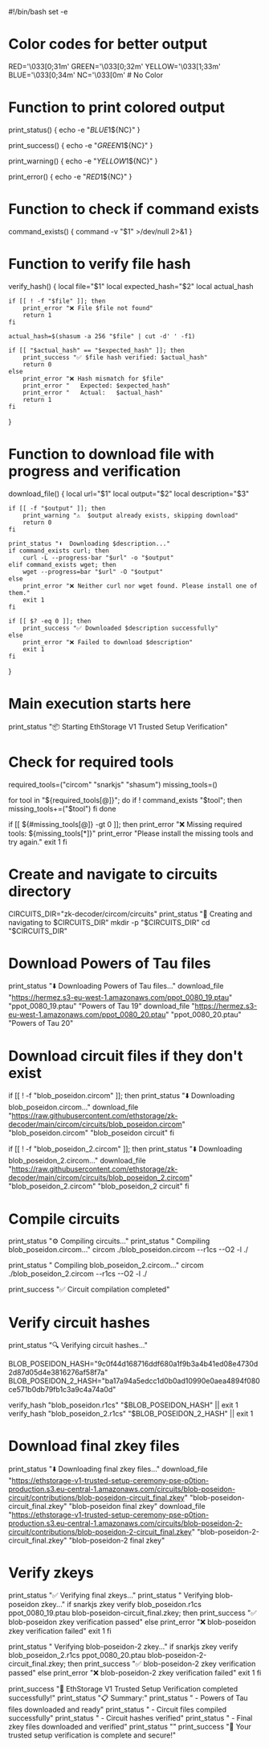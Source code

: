 #!/bin/bash
set -e

# Color codes for better output
RED='\033[0;31m'
GREEN='\033[0;32m'
YELLOW='\033[1;33m'
BLUE='\033[0;34m'
NC='\033[0m' # No Color

# Function to print colored output
print_status() {
    echo -e "${BLUE}$1${NC}"
}

print_success() {
    echo -e "${GREEN}$1${NC}"
}

print_warning() {
    echo -e "${YELLOW}$1${NC}"
}

print_error() {
    echo -e "${RED}$1${NC}"
}

# Function to check if command exists
command_exists() {
    command -v "$1" >/dev/null 2>&1
}

# Function to verify file hash
verify_hash() {
    local file="$1"
    local expected_hash="$2"
    local actual_hash
    
    if [[ ! -f "$file" ]]; then
        print_error "❌ File $file not found"
        return 1
    fi
    
    actual_hash=$(shasum -a 256 "$file" | cut -d' ' -f1)
    
    if [[ "$actual_hash" == "$expected_hash" ]]; then
        print_success "✅ $file hash verified: $actual_hash"
        return 0
    else
        print_error "❌ Hash mismatch for $file"
        print_error "   Expected: $expected_hash"
        print_error "   Actual:   $actual_hash"
        return 1
    fi
}

# Function to download file with progress and verification
download_file() {
    local url="$1"
    local output="$2"
    local description="$3"
    
    if [[ -f "$output" ]]; then
        print_warning "⚠️  $output already exists, skipping download"
        return 0
    fi
    
    print_status "⬇️  Downloading $description..."
    if command_exists curl; then
        curl -L --progress-bar "$url" -o "$output"
    elif command_exists wget; then
        wget --progress=bar "$url" -O "$output"
    else
        print_error "❌ Neither curl nor wget found. Please install one of them."
        exit 1
    fi
    
    if [[ $? -eq 0 ]]; then
        print_success "✅ Downloaded $description successfully"
    else
        print_error "❌ Failed to download $description"
        exit 1
    fi
}

# Main execution starts here
print_status "📦 Starting EthStorage V1 Trusted Setup Verification"

# Check for required tools
required_tools=("circom" "snarkjs" "shasum")
missing_tools=()

for tool in "${required_tools[@]}"; do
    if ! command_exists "$tool"; then
        missing_tools+=("$tool")
    fi
done

if [[ ${#missing_tools[@]} -gt 0 ]]; then
    print_error "❌ Missing required tools: ${missing_tools[*]}"
    print_error "Please install the missing tools and try again."
    exit 1
fi

# Create and navigate to circuits directory
CIRCUITS_DIR="zk-decoder/circom/circuits"
print_status "📁 Creating and navigating to $CIRCUITS_DIR"
mkdir -p "$CIRCUITS_DIR"
cd "$CIRCUITS_DIR"

# Download Powers of Tau files
print_status "⬇️ Downloading Powers of Tau files..."
download_file "https://hermez.s3-eu-west-1.amazonaws.com/ppot_0080_19.ptau" "ppot_0080_19.ptau" "Powers of Tau 19"
download_file "https://hermez.s3-eu-west-1.amazonaws.com/ppot_0080_20.ptau" "ppot_0080_20.ptau" "Powers of Tau 20"

# Download circuit files if they don't exist
if [[ ! -f "blob_poseidon.circom" ]]; then
    print_status "⬇️ Downloading blob_poseidon.circom..."
    download_file "https://raw.githubusercontent.com/ethstorage/zk-decoder/main/circom/circuits/blob_poseidon.circom" "blob_poseidon.circom" "blob_poseidon circuit"
fi

if [[ ! -f "blob_poseidon_2.circom" ]]; then
    print_status "⬇️ Downloading blob_poseidon_2.circom..."
    download_file "https://raw.githubusercontent.com/ethstorage/zk-decoder/main/circom/circuits/blob_poseidon_2.circom" "blob_poseidon_2.circom" "blob_poseidon_2 circuit"
fi

# Compile circuits
print_status "⚙️  Compiling circuits..."
print_status "   Compiling blob_poseidon.circom..."
circom ./blob_poseidon.circom --r1cs --O2 -l ./

print_status "   Compiling blob_poseidon_2.circom..."
circom ./blob_poseidon_2.circom --r1cs --O2 -l ./

print_success "✅ Circuit compilation completed"

# Verify circuit hashes
print_status "🔍 Verifying circuit hashes..."

BLOB_POSEIDON_HASH="9c0f44d168716ddf680a1f9b3a4b41ed08e4730d2d87d05d4e3816276af58f7a"
BLOB_POSEIDON_2_HASH="ba17a94a5edcc1d0b0ad10990e0aea4894f080ce571b0db79fb1c3a9c4a74a0d"

verify_hash "blob_poseidon.r1cs" "$BLOB_POSEIDON_HASH" || exit 1
verify_hash "blob_poseidon_2.r1cs" "$BLOB_POSEIDON_2_HASH" || exit 1

# Download final zkey files
print_status "⬇️ Downloading final zkey files..."
download_file "https://ethstorage-v1-trusted-setup-ceremony-pse-p0tion-production.s3.eu-central-1.amazonaws.com/circuits/blob-poseidon-circuit/contributions/blob-poseidon-circuit_final.zkey" "blob-poseidon-circuit_final.zkey" "blob-poseidon final zkey"
download_file "https://ethstorage-v1-trusted-setup-ceremony-pse-p0tion-production.s3.eu-central-1.amazonaws.com/circuits/blob-poseidon-2-circuit/contributions/blob-poseidon-2-circuit_final.zkey" "blob-poseidon-2-circuit_final.zkey" "blob-poseidon-2 final zkey"

# Verify zkeys
print_status "✅ Verifying final zkeys..."
print_status "   Verifying blob-poseidon zkey..."
if snarkjs zkey verify blob_poseidon.r1cs ppot_0080_19.ptau blob-poseidon-circuit_final.zkey; then
    print_success "✅ blob-poseidon zkey verification passed"
else
    print_error "❌ blob-poseidon zkey verification failed"
    exit 1
fi

print_status "   Verifying blob-poseidon-2 zkey..."
if snarkjs zkey verify blob_poseidon_2.r1cs ppot_0080_20.ptau blob-poseidon-2-circuit_final.zkey; then
    print_success "✅ blob-poseidon-2 zkey verification passed"
else
    print_error "❌ blob-poseidon-2 zkey verification failed"
    exit 1
fi

print_success "🎉 EthStorage V1 Trusted Setup Verification completed successfully!"
print_status "📋 Summary:"
print_status "   - Powers of Tau files downloaded and ready"
print_status "   - Circuit files compiled successfully"
print_status "   - Circuit hashes verified"
print_status "   - Final zkey files downloaded and verified"
print_status ""
print_success "🔐 Your trusted setup verification is complete and secure!"
